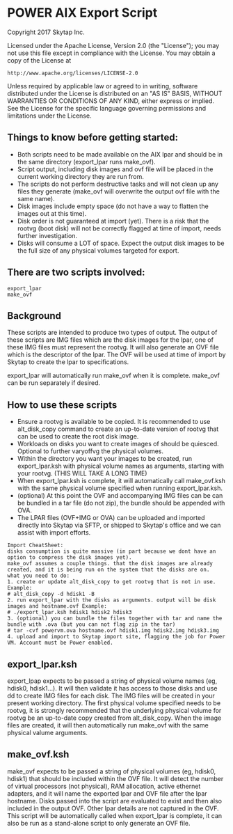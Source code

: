 # POWER AIX Export Script

Copyright 2017 Skytap Inc.

Licensed under the Apache License, Version 2.0 (the "License");
you may not use this file except in compliance with the License.
You may obtain a copy of the License at

    http://www.apache.org/licenses/LICENSE-2.0

Unless required by applicable law or agreed to in writing, software
distributed under the License is distributed on an "AS IS" BASIS,
WITHOUT WARRANTIES OR CONDITIONS OF ANY KIND, either express or implied.
See the License for the specific language governing permissions and
limitations under the License.

## Things to know before getting started:
- Both scripts need to be made available on the AIX lpar and should be in the same directory (export\_lpar runs make\_ovf).
- Script output, including disk images and ovf file will be placed in the current working directory they are run from.
- The scripts do not perform destructive tasks and will not clean up any files they generate (make\_ovf will overwrite the output ovf file with the same name).
- Disk images include empty space (do not have a way to flatten the images out at this time).
- Disk order is not guaranteed at import (yet). There is a risk that the rootvg (boot disk) will not be correctly flagged at time of import, needs further investigation.
- Disks will consume a LOT of space. Expect the output disk images to be the full size of any physical volumes targeted for export.

## There are two scripts involved:
```
export_lpar
make_ovf
```

## Background
These scripts are intended to produce two types of output. The output of these scripts are IMG files which are the disk images for the lpar, one of these IMG files must represent the rootvg. It will also generate an OVF file which is the descriptor of the lpar. The OVF will be used at time of import by Skytap to create the lpar to specifications.

export\_lpar will automatically run make\_ovf when it is complete. make\_ovf can be run separately if desired.

## How to use these scripts
- Ensure a rootvg is available to be copied. It is recommended to use alt\_disk\_copy command to create an up-to-date version of rootvg that can be used to create the root disk image.
- Workloads on disks you want to create images of should be quiesced. Optional to further varyoffvg the physical volumes.
- Within the directory you want your images to be created, run export\_lpar.ksh with physical volume names as arguments, starting with your rootvg. (THIS WILL TAKE A LONG TIME)
- When export\_lpar.ksh is complete, it will automatically call make\_ovf.ksh with the same physical volume specified when running export_lpar.ksh.
- (optional) At this point the OVF and accompanying IMG files can be can be bundled in a tar file (do not zip), the bundle should be appended with OVA.
- The LPAR files (OVF+IMG or OVA) can be uploaded and imported directly into Skytap via SFTP, or shipped to Skytap's office and we can assist with import efforts.

```
Import CheatSheet:
disks consumption is quite massive (in part because we dont have an option to compress the disk images yet).
make_ovf assumes a couple things. that the disk images are already created, and it is being run on the system that the disks are on.
what you need to do:
1. create or update alt_disk_copy to get rootvg that is not in use. Example:
# alt_disk_copy -d hdisk1 -B
2. run export_lpar with the disks as arguments. output will be disk images and hostname.ovf Example:
# ./export_lpar.ksh hdisk1 hdisk2 hdisk3
3. (optional) you can bundle the files together with tar and name the bundle with .ova (but you can not flag zip in the tar)
# tar -cvf powervm.ova hostname.ovf hdisk1.img hdisk2.img hdisk3.img
4. upload and import to Skytap import site, flagging the job for Power VM. Account must be Power enabled.
```

## export_lpar.ksh
export\_lpap expects to be passed a string of physical volume names (eg, hdisk0, hdisk1...). It will then validate it has access to those disks and use dd to create IMG files for each disk. The IMG files will be created in your present working directory. The first physical volume specified needs to be rootvg, it is strongly recommended that the underlying physical volume for rootvg be an up-to-date copy created from alt\_disk\_copy. When the image files are created, it will then automatically run make\_ovf with the same physical valume arguments.

## make_ovf.ksh
make\_ovf expects to be passed a string of physical volumes (eg, hdisk0, hdisk1) that should be included within the OVF file. It will detect the number of virtual processors (not physical), RAM allocation, active ethernet adapters, and it will name the exported lpar and OVF file after the lpar hostname. Disks passed into the script are evaluated to exist and then also included in the output OVF. Other lpar details are not captured in the OVF. This script will be automatically called when export_lpar is complete, it can also be run as a stand-alone script to only generate an OVF file.
